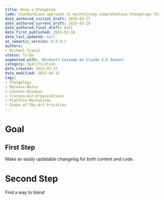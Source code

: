 ```yaml
---
title: Keep a Changelog
lede: Standardized approach to maintaining comprehensive changelogs for code and content changes
date_authored_initial_draft: 2025-03-17
date_authored_current_draft: 2025-03-18
date_authored_final_draft: null
date_first_published: 2025-03-18
date_last_updated: null
at_semantic_version: 0.0.0.1
authors: 
- Michael Staton
status: To-Do
augmented_with: 'Windsurf Cascade on Claude 3.5 Sonnet'
category: Specification
date_created: 2025-03-17
date_modified: 2025-04-12
tags:
- Changelogs
- Release-Notes
- Context-Windows
- Transparent-Organizations
- Platform-Mechanisms
- State-of-The-Art-Practices
---
```


# Goal

## First Step
Make an easily updatable changelog for both content and code.  

# Second Step
Find a way to blend